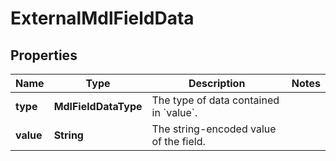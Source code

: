 

# ExternalMdlFieldData


## Properties

| Name | Type | Description | Notes |
|------------ | ------------- | ------------- | -------------|
|**type** | **MdlFieldDataType** | The type of data contained in &#x60;value&#x60;. |  |
|**value** | **String** | The string-encoded value of the field. |  |



